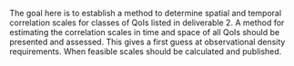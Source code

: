 The goal here is to establish a method to determine spatial and temporal correlation 
scales for classes of QoIs listed in deliverable 2. A method for estimating the
correlation scales in time and space of all QoIs should be presented and assessed. 
This gives a first guess at observational density requirements. When feasible scales
should be calculated and published.
